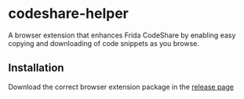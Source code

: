 # codeshare-helper
A browser extension that enhances Frida CodeShare by enabling easy copying and downloading of code snippets as you browse.

## Installation
Download the correct browser extension package in the [release page](https://github.com/aancw/codeshare-helper/releases) 
